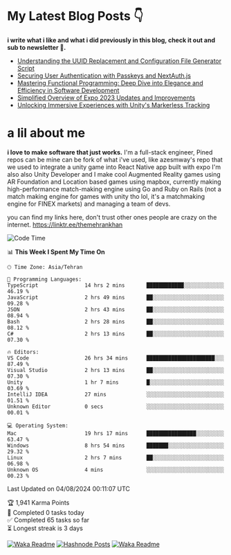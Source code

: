 # My Latest Blog Posts 👇
**i write what i like and what i did previously in this blog, check it out and sub to newsletter 🫡.**

<!-- HASHNODE_BLOG:START -->
- [Understanding the UUID Replacement and Configuration File Generator Script](https://themehrankhan.hashnode.dev/understanding-the-uuid-replacement-and-configuration-file-generator-script)
- [Securing User Authentication with Passkeys and NextAuth.js](https://themehrankhan.hashnode.dev/securing-user-authentication-with-passkeys-and-nextauthjs)
- [Mastering Functional Programming: Deep Dive into Elegance and Efficiency in Software Development](https://themehrankhan.hashnode.dev/mastering-functional-programming-deep-dive-into-elegance-and-efficiency-in-software-development)
- [Simplified Overview of Expo 2023 Updates and Improvements](https://themehrankhan.hashnode.dev/expo-2023-updates-and-features-summary)
- [Unlocking Immersive Experiences with Unity's Markerless Tracking](https://themehrankhan.hashnode.dev/unlocking-immersive-experiences-with-unitys-markerless-tracking)

<!-- HASHNODE_BLOG:END -->

# a lil about me
**i love to make  software that just works.**
I'm a full-stack engineer, Pined repos can be mine can be fork of what i've used, like azesmway's repo that we used to integrate a unity game into React Native app built with expo I'm also also Unity Developer and I make cool Augmented Reality games using AR Foundation and Location based games using mapbox, currently making high-performance match-making engine using Go and Ruby on Rails (not a match making engine for games with unity tho lol, it's a matchmaking engine for FINEX markets) and managing a team of devs.

you can find my links here, don't trust other ones people are crazy on the internet.
https://linktr.ee/themehrankhan

<!--START_SECTION:waka-->
![Code Time](http://img.shields.io/badge/Code%20Time-563%20hrs%2032%20mins-blue)

📊 **This Week I Spent My Time On** 

```text
🕑︎ Time Zone: Asia/Tehran

💬 Programming Languages: 
TypeScript               14 hrs 2 mins       ████████████░░░░░░░░░░░░░   46.19 % 
JavaScript               2 hrs 49 mins       ██░░░░░░░░░░░░░░░░░░░░░░░   09.28 % 
JSON                     2 hrs 43 mins       ██░░░░░░░░░░░░░░░░░░░░░░░   08.94 % 
Bash                     2 hrs 28 mins       ██░░░░░░░░░░░░░░░░░░░░░░░   08.12 % 
C#                       2 hrs 13 mins       ██░░░░░░░░░░░░░░░░░░░░░░░   07.30 % 

🔥 Editors: 
VS Code                  26 hrs 34 mins      ██████████████████████░░░   87.49 % 
Visual Studio            2 hrs 13 mins       ██░░░░░░░░░░░░░░░░░░░░░░░   07.30 % 
Unity                    1 hr 7 mins         █░░░░░░░░░░░░░░░░░░░░░░░░   03.69 % 
IntelliJ IDEA            27 mins             ░░░░░░░░░░░░░░░░░░░░░░░░░   01.51 % 
Unknown Editor           0 secs              ░░░░░░░░░░░░░░░░░░░░░░░░░   00.01 % 

💻 Operating System: 
Mac                      19 hrs 17 mins      ████████████████░░░░░░░░░   63.47 % 
Windows                  8 hrs 54 mins       ███████░░░░░░░░░░░░░░░░░░   29.32 % 
Linux                    2 hrs 7 mins        ██░░░░░░░░░░░░░░░░░░░░░░░   06.98 % 
Unknown OS               4 mins              ░░░░░░░░░░░░░░░░░░░░░░░░░   00.23 % 
```


 Last Updated on 04/08/2024 00:11:07 UTC
<!--END_SECTION:waka-->

<!-- TODO-IST:START -->
🏆  1,941 Karma Points           
🌸  Completed 0 tasks today           
✅  Completed 65 tasks so far           
⏳  Longest streak is 3 days
<!-- TODO-IST:END -->

[![Waka Readme](https://github.com/TheMehranKhan/themehrankhan/actions/workflows/main.yml/badge.svg)](https://github.com/TheMehranKhan/themehrankhan/actions/workflows/main.yml)
[![Hashnode Posts](https://github.com/TheMehranKhan/themehrankhan/actions/workflows/hashnode.yml/badge.svg)](https://github.com/TheMehranKhan/themehrankhan/actions/workflows/hashnode.yml)
[![Waka Readme](https://github.com/TheMehranKhan/themehrankhan/actions/workflows/waka.yml/badge.svg)](https://github.com/TheMehranKhan/themehrankhan/actions/workflows/waka.yml)

